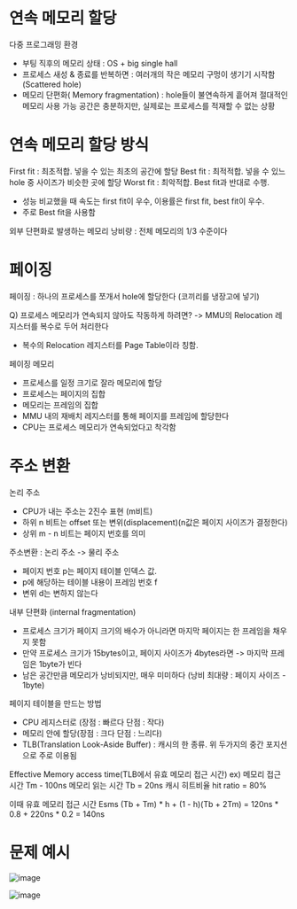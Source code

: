 # 연속 메모리 할당

다중 프로그래밍 환경
- 부팅 직후의 메모리 상태 : OS + big single hall
- 프로세스 새성 & 종료를 반복하면 : 여러개의 작은 메모리 구멍이 생기기 시작함(Scattered hole)
- 메모리 단편화( Memory fragmentation) : hole들이 불연속하게 흩어져 절대적인 메모리 사용 가능 공간은 충분하지만, 실제로는 프로세스를 적재할 수 없는 상황

# 연속 메모리 할당 방식
First fit : 최초적합. 넣을 수 있는 최초의 공간에 할당
Best fit : 최적적합. 넣을 수 있느 hole 중 사이즈가 비슷한 곳에 할당
Worst fit : 최악적합. Best fit과 반대로 수행.
- 성능 비교했을 때 속도는 first fit이 우수, 이용률은 first fit, best fit이 우수.
- 주로 Best fit을 사용함

외부 단편화로 발생하는 메모리 낭비량 : 전체 메모리의 1/3 수준이다

# 페이징

페이징 : 하나의 프로세스를 쪼개서 hole에 할당한다 (코끼리를 냉장고에 넣기)

Q) 프로세스 메모리가 연속되지 않아도 작동하게 하려면?
-> MMU의 Relocation 레지스터를 복수로 두어 처리한다
- 복수의 Relocation 레지스터를 Page Table이라 칭함.

페이징 메모리
 - 프로세스를 일정 크기로 잘라 메모리에 할당
 - 프로세스는 페이지의 집합
 - 메모리는 프레임의 집합
 - MMU 내의 재배치 레지스터를 통해 페이지를 프레임에 할당한다
 - CPU는 프로세스 메모리가 연속되었다고 착각함

# 주소 변환

논리 주소
- CPU가 내는 주소는 2진수 표현 (m비트)
- 하위 n 비트는 offset 또는 변위(displacement)(n값은 페이지 사이즈가 결정한다)
- 상위 m - n 비트는 페이지 번호를 의미

주소변환 : 논리 주소 -> 물리 주소
- 페이지 번호 p는 페이지 테이블 인덱스 값.
- p에 해당하는 테이블 내용이 프레임 번호 f
- 변위 d는 변하지 않는다

내부 단편화 (internal fragmentation)
- 프로세스 크기가 페이지 크기의 배수가 아니라면 마지막 페이지는 한 프레임을 채우지 못함
- 만약 프로세스 크기가 15bytes이고, 페이지 사이즈가 4bytes라면 -> 마지막 프레임은 1byte가 빈다
- 남은 공간만큼 메모리가 낭비되지만, 매우 미미하다 (낭비 최대량 : 페이지 사이즈 - 1byte)

페이지 테이블을 만드는 방법
- CPU 레지스터로 (장점 : 빠르다 단점 : 작다)
- 메모리 안에 할당(장점 : 크다 단점 : 느리다)
- TLB(Translation Look-Aside Buffer) : 캐시의 한 종류. 위 두가지의 중간 포지션으로 주로 이용됨

Effective Memory access time(TLB에서 유효 메모리 접근 시간)
ex)
메모리 접근 시간 Tm - 100ns
메모리 읽는 시간 Tb = 20ns
캐시 히트비율 hit ratio = 80%

이때 유효 메모리 접근 시간 Esms
(Tb + Tm) * h + (1 - h)(Tb + 2Tm)
= 120ns * 0.8 + 220ns * 0.2 = 140ns

# 문제 예시

![image](https://user-images.githubusercontent.com/32284527/135238389-7a439bd8-9a62-4796-9ae1-3ad5c94452ed.png)

![image](https://user-images.githubusercontent.com/32284527/135238427-6cf7e5cf-a00e-4a12-9af4-699f1aa45718.png)
